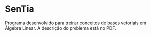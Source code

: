 # SenTia

Programa desenvolvido para treinar conceitos de bases vetoriais em Álgebra Linear.
A descrição do problema está no PDF.
